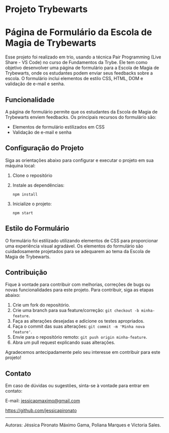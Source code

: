 # Projeto Trybewarts

# Página de Formulário da Escola de Magia de Trybewarts

Esse projeto foi realizado em trio, usando a técnica Pair Programming (Live Share - VS Code) no curso de Fundamentos da Trybe.
Ele tem como objetivo desenvolver uma página de formulário para a Escola de Magia de Trybewarts, onde os estudantes podem enviar seus feedbacks sobre a escola. O formulário inclui elementos de estilo CSS, HTML, DOM e validação de e-mail e senha.

## Funcionalidade

A página de formulário permite que os estudantes da Escola de Magia de Trybewarts enviem feedbacks. Os principais recursos do formulário são:

- Elementos de formulário estilizados em CSS
- Validação de e-mail e senha

## Configuração do Projeto

Siga as orientações abaixo para configurar e executar o projeto em sua máquina local:

1. Clone o repositório

2. Instale as dependências:
   ```
   npm install
   ```

3. Inicialize o projeto:
   ```
   npm start
   ```

## Estilo do Formulário

O formulário foi estilizado utilizando elementos de CSS para proporcionar uma experiência visual agradável. Os elementos do formulário são cuidadosamente projetados para se adequarem ao tema da Escola de Magia de Trybewarts.

## Contribuição

Fique à vontade para contribuir com melhorias, correções de bugs ou novas funcionalidades para este projeto. Para contribuir, siga as etapas abaixo:

1. Crie um fork do repositório.
2. Crie uma branch para sua feature/correção: `git checkout -b minha-feature`.
3. Faça as alterações desejadas e adicione os testes apropriados.
4. Faça o commit das suas alterações: `git commit -m 'Minha nova feature'`.
5. Envie para o repositório remoto: `git push origin minha-feature`.
6. Abra um pull request explicando suas alterações.

Agradecemos antecipadamente pelo seu interesse em contribuir para este projeto!

## Contato

Em caso de dúvidas ou sugestões, sinta-se à vontade para entrar em contato:

E-mail: jessicapmaximo@gmail.com

https://github.com/jessicapironato

---



Autoras: Jéssica Pironato Máximo Gama, Poliana Marques e Victoria Sales. 
